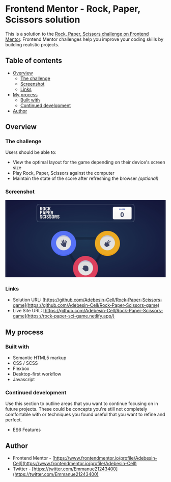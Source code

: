 # Frontend Mentor - Rock, Paper, Scissors solution

This is a solution to the [Rock, Paper, Scissors challenge on Frontend Mentor](https://www.frontendmentor.io/challenges/rock-paper-scissors-game-pTgwgvgH). Frontend Mentor challenges help you improve your coding skills by building realistic projects.

## Table of contents

- [Overview](#overview)
  - [The challenge](#the-challenge)
  - [Screenshot](#screenshot)
  - [Links](#links)
- [My process](#my-process)
  - [Built with](#built-with)
  - [Continued development](#continued-development)
- [Author](#author)

## Overview

### The challenge

Users should be able to:

- View the optimal layout for the game depending on their device's screen size
- Play Rock, Paper, Scissors against the computer
- Maintain the state of the score after refreshing the browser _(optional)_

### Screenshot

![./images/screenshot.jpg](./images/screenshot.jpg)

### Links

- Solution URL: [https://github.com/Adebesin-Cell/Rock-Paper-Scissors-game](https://github.com/Adebesin-Cell/Rock-Paper-Scissors-game)
- Live Site URL: [https://github.com/Adebesin-Cell/Rock-Paper-Scissors-game](https://rock-paper-sci-game.netlify.app/)

## My process

### Built with

- Semantic HTML5 markup
- CSS / SCSS
- Flexbox
- Desktop-first workflow
- Javascript

### Continued development

Use this section to outline areas that you want to continue focusing on in future projects. These could be concepts you're still not completely comfortable with or techniques you found useful that you want to refine and perfect.

- ES6 Features

## Author

- Frontend Mentor - [https://www.frontendmentor.io/profile/Adebesin-Cell](https://www.frontendmentor.io/profile/Adebesin-Cell)
- Twitter - [https://twitter.com/Emmanue21243400](https://twitter.com/Emmanue21243400)
